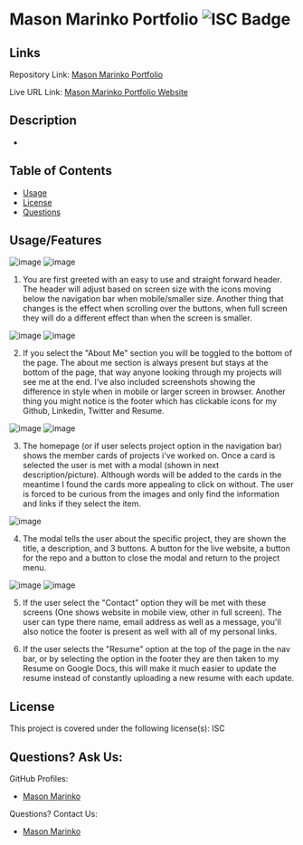 # Mason Marinko Portfolio ![ISC Badge](https://img.shields.io/badge/License-ISC-brightgreen)

## Links

Repository Link: [Mason Marinko Portfolio](https://github.com/MasonMarinko/portfolio-masonmarinko/)

Live URL Link: [Mason Marinko Portfolio Website](https://masonmarinko.github.io/portfolio-masonmarinko/)

## Description

- 

## Table of Contents
* [Usage](#usage)
* [License](#license)
* [Questions](#questions)


## Usage/Features

![image](src/assets/readme-image/header-mobile.png)
![image](src/assets/readme-image/header-full.png)

1) You are first greeted with an easy to use and straight forward header. The header will adjust based on screen size with the icons moving below the navigation bar when mobile/smaller size. Another thing that changes is the effect when scrolling over the buttons, when full screen they will do a different effect than when the screen is smaller.

![image](src/assets/readme-image/aboutme-mobile.png)
![image](src/assets/readme-image/aboutme-full.png)

2) If you select the "About Me" section you will be toggled to the bottom of the page. The about me section is always present but stays at the bottom of the page, that way anyone looking through my projects will see me at the end. I've also included screenshots showing the difference in style when in mobile or larger screen in browser. Another thing you might notice is the footer which has clickable icons for my Github, Linkedin, Twitter and Resume.

![image](src/assets/readme-image/projects-mobile.png)
![image](src/assets/readme-image/projects-full.png)

3) The homepage (or if user selects project option in the navigation bar) shows the member cards of projects i've worked on. Once a card is selected the user is met with a modal (shown in next description/picture). Although words will be added to the cards in the meantime I found the cards more appealing to click on without. The user is forced to be curious from the images and only find the information and links if they select the item.

![image](src/assets/readme-image/modal.png)

4) The modal tells the user about the specific project, they are shown the title, a description, and 3 buttons. A button for the live website, a button for the repo and a button to close the modal and return to the project menu. 

![image](src/assets/readme-image/contacts-mobile.png)
![image](src/assets/readme-image/contacts-full.png)

5) If the user select the "Contact" option they will be met with these screens (One shows website in mobile view, other in full screen). The user can type there name, email address as well as a message, you'll also notice the footer is present as well with all of my personal links.

6) If the user selects the "Resume" option at the top of the page in the nav bar, or by selecting the option in the footer they are then taken to my Resume on Google Docs, this will make it much easier to update the resume instead of constantly uploading a new resume with each update.


## License
This project is covered under the following license(s):
ISC

## Questions? Ask Us:

GitHub Profiles:

- [Mason Marinko](https://github.com/masonmarinko)


Questions? Contact Us:
- [Mason Marinko](<Mason.P.Marinko@gmail.com>)

